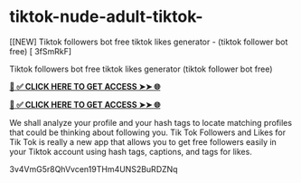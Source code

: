 # tiktok-nude-adult-tiktok-
[[NEW] Tiktok followers bot free tiktok likes generator - (tiktok follower bot free) [ 3fSmRkF]

Tiktok followers bot free tiktok likes generator (tiktok follower bot free)

**[📌 ✅ CLICK HERE TO GET ACCESS ➤➤ 🌐](https://newmegadeals.xyz/tiktok/)**



**[📌 ✅ CLICK HERE TO GET ACCESS ➤➤ 🌐](https://newmegadeals.xyz/tiktok/)**


We shall analyze your profile and your hash tags to locate matching profiles that could be thinking about following you. Tik Tok Followers and Likes for Tik Tok is really a new app that allows you to get free followers easily in your Tiktok account using hash tags, captions, and tags for likes.

3v4VmG5r8QhVvcen19THm4UNS2BuRDZNq
